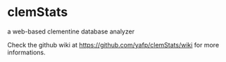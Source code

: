 clemStats
=========

a web-based clementine database analyzer

Check the github wiki at https://github.com/yafp/clemStats/wiki for more informations.



